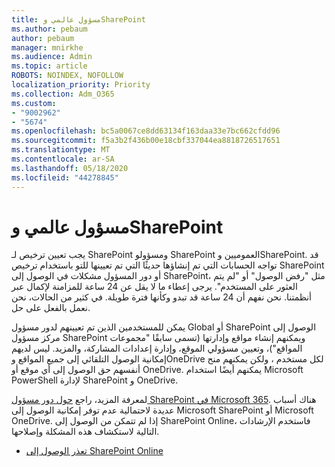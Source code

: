 ```yaml
---
title: مسؤول عالمي وSharePoint
ms.author: pebaum
author: pebaum
manager: mnirkhe
ms.audience: Admin
ms.topic: article
ROBOTS: NOINDEX, NOFOLLOW
localization_priority: Priority
ms.collection: Adm_O365
ms.custom:
- "9002962"
- "5674"
ms.openlocfilehash: bc5a0067ce8dd63134f163daa33e7bc662cfdd96
ms.sourcegitcommit: f5a3b2f436b00e18cbf337044ea8818726517651
ms.translationtype: MT
ms.contentlocale: ar-SA
ms.lasthandoff: 05/18/2020
ms.locfileid: "44278845"
---
```

# <a name="global-and-sharepoint-admin"></a>مسؤول عالمي وSharePoint

يجب تعيين ترخيص لـ SharePoint ومسؤولو SharePoint العموميين وSharePoint. قد تواجه الحسابات التي تم إنشاؤها حديثًا التي تم تعيينها للتو باستخدام ترخيص SharePoint أو دور المسؤول مشكلات في الوصول إلى SharePoint، مثل "رفض الوصول" أو "لم يتم العثور على المستخدم". يرجى إعطاء ما لا يقل عن 24 ساعة للمزامنة لإكمال عبر أنظمتنا. نحن نفهم أن 24 ساعة قد تبدو وكأنها فترة طويلة. في كثير من الحالات، نحن نعمل بالفعل على حل.

يمكن للمستخدمين الذين تم تعيينهم لدور مسؤول Global أو SharePoint الوصول إلى مركز مسؤول SharePoint ويمكنهم إنشاء مواقع وإدارتها (تسمى سابقًا "مجموعات المواقع")، وتعيين مسؤولي الموقع، وإدارة إعدادات المشاركة، والمزيد. ليس لديهم إمكانية الوصول التلقائي إلى جميع المواقع وOneDrive لكل مستخدم ، ولكن يمكنهم منح أنفسهم حق الوصول إلى أي موقع أو OneDrive. يمكنهم أيضًا استخدام Microsoft PowerShell لإدارة SharePoint و OneDrive.

لمعرفة المزيد، راجع [حول دور مسؤول SharePoint في Microsoft 365](https://docs.microsoft.com/sharepoint/sharepoint-admin-role).
هناك أسباب عديدة لاحتمالية عدم توفر إمكانية الوصول إلى Microsoft SharePoint أو Microsoft OneDrive. إذا لم تتمكن من الوصول إلى SharePoint Online، فاستخدم الإرشادات التالية لاستكشاف هذه المشكلة وإصلاحها.

- [تعذر الوصول إلى SharePoint Online](https://docs.microsoft.com/sharepoint/troubleshoot/sharing-and-permissions/sharepoint-online-inaccessible)

